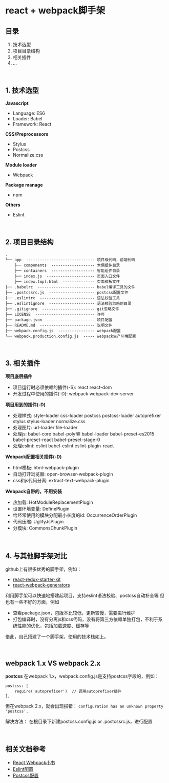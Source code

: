 # react + webpack脚手架

## 目录
1. 技术选型
2. 项目目录结构
3. 相关插件
4. ...

<br />

## 1. 技术选型
**Javascript**
- Language: ES6
- Loader: Babel
- Framework: React

**CSS/Preprocessors**
- Stylus
- Postcss
- Normalize.css

**Module loader**
- Webpack

**Package manage**
- npm

**Others**
- Eslint

<br />

## 2. 项目目录结构

```
.
└── app  ------------------------------ 项目级代码，前端代码
    ├── components  ------------------- 木偶组件目录
    ├── containers  ------------------- 智能组件目录
    ├── index.js  --------------------- 页面入口文件
    ├── index.tmpl.html  -------------- 页面模板文件
├── .babelrc  ------------------------- babel编译工具的文件
├── .postcssrc.js  -------------------- postcss配置文件
├── .eslintrc  ------------------------ 语法校验工具
├── .eslintignore  -------------------- 语法校验忽略的目录
├── .gitignore  ----------------------- git忽略文件
├── LICENSE  -------------------------- 许可
├── package.json  --------------------- 项目配置
├── README.md  ------------------------ 说明文件
├── webpack.config.js  ---------------- webpack配置
└── webpack.production.config.js  ----- webpack生产环境配置
```

<br />

## 3. 相关插件
**项目底层插件**
- 项目运行时必须依赖的插件(-S): react react-dom
- 开发过程中使用的插件(-D): webpack webpack-dev-server

**项目用到的插件(-D)**
- 处理样式: style-loader css-loader postcss postcss-loader autoprefixer stylus stylus-loader normalize.css
- 处理图片: url-loader file-loader
- 处理js: babel-core babel-polyfill babel-loader babel-preset-es2015 babel-preset-react babel-preset-stage-0
- 处理eslint: eslint babel-eslint eslint-plugin-react

**Webpack配置相关插件(-D)**
- html模板: html-webpack-plugin
- 自动打开浏览器: open-browser-webpack-plugin
- css和js代码分离: extract-text-webpack-plugin

**Webpack自带的，不用安装**
- 热加载: HotModuleReplacementPlugin
- 设置环境变量: DefinePlugin
- 给经常使用的模块分配最小长度的id: OccurrenceOrderPlugin
- 代码压缩: UglifyJsPlugin
- 分模块: CommonsChunkPlugin

<br />

## 4. 与其他脚手架对比
github上有很多优秀的脚手架，例如：
- [react-redux-starter-kit](https://github.com/olegakbarov/react-redux-starter-kit)
- [react-webpack-generators](https://github.com/react-webpack-generators/generator-react-webpack)

利用脚手架可以快速地搭建起项目，支持eslint语法校验、postcss自动补全等
但也有一些不好的方面，例如
- 查看package.json，包版本比较低，更新较慢，需要进行维护
- 打包编译时，没有分离js和css代码，没有将第三方依赖单独打包，不利于系统性能的优化，包括加载速度、缓存等

借此，自己搭建了一个脚手架，使用的技术栈如上。

<br />

## webpack 1.x VS webpack 2.x
**postcss**
在webpack 1.x，webpack.config.js是支持postcss字段的，例如：
```
postcss: [
    require('autoprefixer')  // 调用autoprefixer插件
],
```

但在webpack 2.x，就会出现报错：
`configuration has an unknown property 'postcss'.`

解决方法：
在根目录下新建postcss.config.js or .postcssrc.js，进行配置

<br />

## 相关文档参考
- [React Webpack小书](https://fakefish.github.io/react-webpack-cookbook/Getting-started.html)
- [Eslint配置](http://eslint.cn/docs/user-guide/configuring)
- [Postcss配置](https://github.com/michael-ciniawsky/postcss-load-config)
